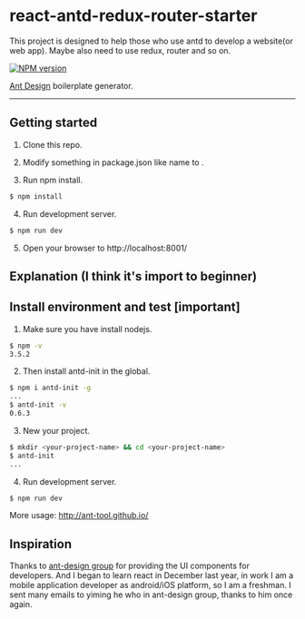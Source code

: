 # react-antd-redux-router-starter

This project is designed to help those who use antd to develop a website(or web app). Maybe also need to use redux, router and so on.

[![NPM version](https://img.shields.io/npm/v/antd-init.svg?style=flat)](https://npmjs.org/package/antd-init)

[Ant Design](https://github.com/ant-design/ant-design) boilerplate generator.

----

## Getting started

1. Clone this repo.

2. Modify something in package.json like name to <your-project-name>.

3. Run npm install.

```bash
$ npm install
```

4. Run development server.

```bash
$ npm run dev
```

5. Open your browser to http://localhost:8001/

## Explanation (I think it's import to beginner)



## Install environment and test [important]

1. Make sure you have install nodejs.

```bash
$ npm -v
3.5.2
```

2. Then install antd-init in the global.

```bash
$ npm i antd-init -g
...
$ antd-init -v
0.6.3
```

3. New your project.

```bash
$ mkdir <your-project-name> && cd <your-project-name>
$ antd-init
...
```

4. Run development server.

```bash
$ npm run dev
```

More usage: http://ant-tool.github.io/

## Inspiration

Thanks to [ant-design group](https://github.com/ant-design) for providing the UI components for developers. And I began to learn react in December last year, in work I am a mobile application developer as android/iOS platform, so I am a freshman. I sent many emails to yiming he who in ant-design group, thanks to him once again.
